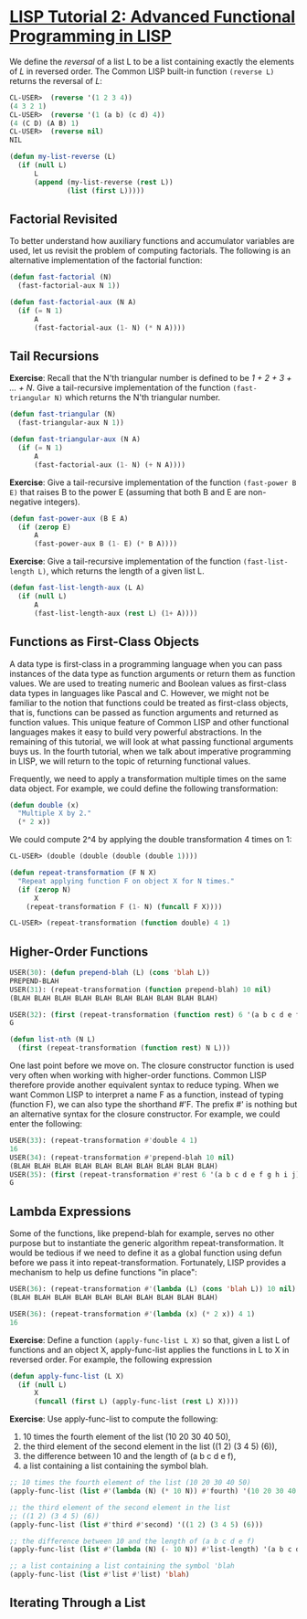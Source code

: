 # [LISP Tutorial 2: Advanced Functional Programming in LISP](https://www2.cs.sfu.ca/CourseCentral/310/pwfong/Lisp/2/tutorial2.html)

We define the _reversal_ of a list L to be a list containing exactly the elements of _L_ in reversed order. The Common LISP built-in function `(reverse L)` returns the reversal of _L_:

```lisp
CL-USER>  (reverse '(1 2 3 4))
(4 3 2 1)
CL-USER>  (reverse '(1 (a b) (c d) 4))
(4 (C D) (A B) 1)
CL-USER>  (reverse nil)
NIL
```

```lisp
(defun my-list-reverse (L)
  (if (null L)
      L
      (append (my-list-reverse (rest L))
              (list (first L)))))
```

## Factorial Revisited

To better understand how auxiliary functions and accumulator variables are used, let us revisit the problem of computing factorials. The following is an alternative implementation of the factorial function:

```lisp
(defun fast-factorial (N)
  (fast-factorial-aux N 1))

(defun fast-factorial-aux (N A)
  (if (= N 1)
      A
      (fast-factorial-aux (1- N) (* N A))))
```

## Tail Recursions

**Exercise**: Recall that the N'th triangular number is defined to be _1 + 2 + 3 + ... + N_. Give a tail-recursive implementation of the function `(fast-triangular N)` which returns the N'th triangular number.

```lisp
(defun fast-triangular (N)
  (fast-triangular-aux N 1))

(defun fast-triangular-aux (N A)
  (if (= N 1)
      A
      (fast-factorial-aux (1- N) (+ N A))))
```

**Exercise**: Give a tail-recursive implementation of the function `(fast-power B E)` that raises B to the power E (assuming that both B and E are non-negative integers).

```lisp
(defun fast-power-aux (B E A)
  (if (zerop E)
      A
      (fast-power-aux B (1- E) (* B A))))
```

**Exercise**: Give a tail-recursive implementation of the function `(fast-list-length L)`, which returns the length of a given list L.

```lisp
(defun fast-list-length-aux (L A)
  (if (null L)
      A
      (fast-list-length-aux (rest L) (1+ A))))
```

## Functions as First-Class Objects

A data type is first-class in a programming language when you can pass instances of the data type as function arguments or return them as function values. We are used to treating numeric and Boolean values as first-class data types in languages like Pascal and C. However, we might not be familiar to the notion that functions could be treated as first-class objects, that is, functions can be passed as function arguments and returned as function values. This unique feature of Common LISP and other functional languages makes it easy to build very powerful abstractions. In the remaining of this tutorial, we will look at what passing functional arguments buys us. In the fourth tutorial, when we talk about imperative programming in LISP, we will return to the topic of returning functional values.

Frequently, we need to apply a transformation multiple times on the same data object. For example, we could define the following transformation:

```lisp
(defun double (x)
  "Multiple X by 2."
  (* 2 x))
```

We could compute 2^4 by applying the double transformation 4 times on 1:

```lisp
CL-USER> (double (double (double (double 1))))
```

```lisp
(defun repeat-transformation (F N X)
  "Repeat applying function F on object X for N times."
  (if (zerop N)
      X
    (repeat-transformation F (1- N) (funcall F X))))
```

```lisp
CL-USER> (repeat-transformation (function double) 4 1)
```

## Higher-Order Functions

```lisp
USER(30): (defun prepend-blah (L) (cons 'blah L))
PREPEND-BLAH
USER(31): (repeat-transformation (function prepend-blah) 10 nil)
(BLAH BLAH BLAH BLAH BLAH BLAH BLAH BLAH BLAH BLAH)

USER(32): (first (repeat-transformation (function rest) 6 '(a b c d e f g h i j)))
G
```

```lisp
(defun list-nth (N L)
  (first (repeat-transformation (function rest) N L)))
```

One last point before we move on. The closure constructor function is used very often when working with higher-order functions. Common LISP therefore provide another equivalent syntax to reduce typing. When we want Common LISP to interpret a name F as a function, instead of typing (function F), we can also type the shorthand #'F. The prefix #' is nothing but an alternative syntax for the closure constructor. For example, we could enter the following:

```lisp
USER(33): (repeat-transformation #'double 4 1)
16
USER(34): (repeat-transformation #'prepend-blah 10 nil)
(BLAH BLAH BLAH BLAH BLAH BLAH BLAH BLAH BLAH BLAH)
USER(35): (first (repeat-transformation #'rest 6 '(a b c d e f g h i j)))
G

```

## Lambda Expressions

Some of the functions, like prepend-blah for example, serves no other purpose but to instantiate the generic algorithm repeat-transformation. It would be tedious if we need to define it as a global function using defun before we pass it into repeat-transformation. Fortunately, LISP provides a mechanism to help us define functions "in place":

```lisp
USER(36): (repeat-transformation #'(lambda (L) (cons 'blah L)) 10 nil)
(BLAH BLAH BLAH BLAH BLAH BLAH BLAH BLAH BLAH BLAH)

USER(36): (repeat-transformation #'(lambda (x) (* 2 x)) 4 1)
16
```

**Exercise**: Define a function `(apply-func-list L X)` so that, given a list L of functions and an object X, apply-func-list applies the functions in L to X in reversed order. For example, the following expression

```lisp
(defun apply-func-list (L X)
  (if (null L)
      X
      (funcall (first L) (apply-func-list (rest L) X))))
```

**Exercise**: Use apply-func-list to compute the following:

1. 10 times the fourth element of the list (10 20 30 40 50),
1. the third element of the second element in the list ((1 2) (3 4 5) (6)),
1. the difference between 10 and the length of (a b c d e f),
1. a list containing a list containing the symbol blah.

```lisp
;; 10 times the fourth element of the list (10 20 30 40 50)
(apply-func-list (list #'(lambda (N) (* 10 N)) #'fourth) '(10 20 30 40 50))

;; the third element of the second element in the list
;; ((1 2) (3 4 5) (6))
(apply-func-list (list #'third #'second) '((1 2) (3 4 5) (6)))

;; the difference between 10 and the length of (a b c d e f)
(apply-func-list (list #'(lambda (N) (- 10 N)) #'list-length) '(a b c d e f))

;; a list containing a list containing the symbol 'blah
(apply-func-list (list #'list #'list) 'blah)
```

## Iterating Through a List
